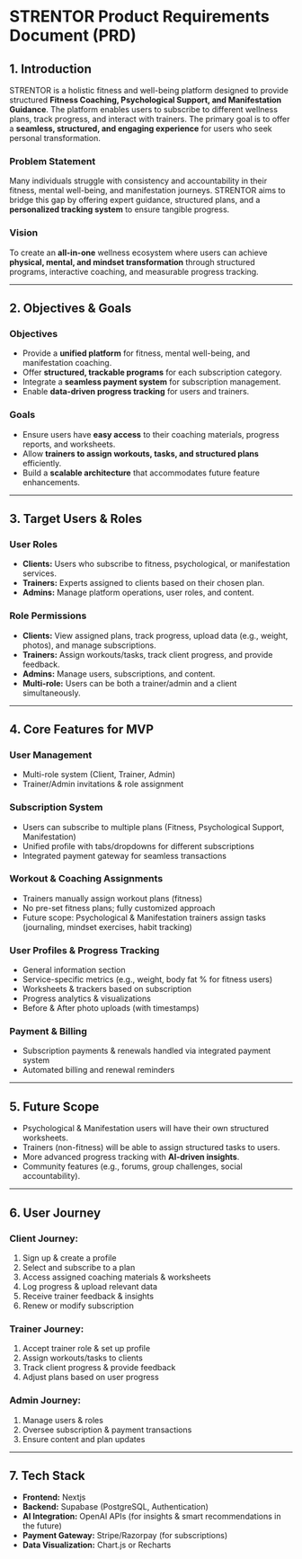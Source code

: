 
# **STRENTOR Product Requirements Document (PRD)**

## **1. Introduction**
STRENTOR is a holistic fitness and well-being platform designed to provide structured **Fitness Coaching, Psychological Support, and Manifestation Guidance**. The platform enables users to subscribe to different wellness plans, track progress, and interact with trainers. The primary goal is to offer a **seamless, structured, and engaging experience** for users who seek personal transformation.

### **Problem Statement**
Many individuals struggle with consistency and accountability in their fitness, mental well-being, and manifestation journeys. STRENTOR aims to bridge this gap by offering expert guidance, structured plans, and a **personalized tracking system** to ensure tangible progress.

### **Vision**
To create an **all-in-one** wellness ecosystem where users can achieve **physical, mental, and mindset transformation** through structured programs, interactive coaching, and measurable progress tracking.

---
## **2. Objectives & Goals**
### **Objectives**
- Provide a **unified platform** for fitness, mental well-being, and manifestation coaching.
- Offer **structured, trackable programs** for each subscription category.
- Integrate a **seamless payment system** for subscription management.
- Enable **data-driven progress tracking** for users and trainers.

### **Goals**
- Ensure users have **easy access** to their coaching materials, progress reports, and worksheets.
- Allow **trainers to assign workouts, tasks, and structured plans** efficiently.
- Build a **scalable architecture** that accommodates future feature enhancements.

---
## **3. Target Users & Roles**
### **User Roles**
- **Clients:** Users who subscribe to fitness, psychological, or manifestation services.
- **Trainers:** Experts assigned to clients based on their chosen plan.
- **Admins:** Manage platform operations, user roles, and content.

### **Role Permissions**
- **Clients:** View assigned plans, track progress, upload data (e.g., weight, photos), and manage subscriptions.
- **Trainers:** Assign workouts/tasks, track client progress, and provide feedback.
- **Admins:** Manage users, subscriptions, and content.
- **Multi-role:** Users can be both a trainer/admin and a client simultaneously.

---
## **4. Core Features for MVP**
### **User Management**
- Multi-role system (Client, Trainer, Admin)
- Trainer/Admin invitations & role assignment

### **Subscription System**
- Users can subscribe to multiple plans (Fitness, Psychological Support, Manifestation)
- Unified profile with tabs/dropdowns for different subscriptions
- Integrated payment gateway for seamless transactions

### **Workout & Coaching Assignments**
- Trainers manually assign workout plans (fitness)
- No pre-set fitness plans; fully customized approach
- Future scope: Psychological & Manifestation trainers assign tasks (journaling, mindset exercises, habit tracking)

### **User Profiles & Progress Tracking**
- General information section
- Service-specific metrics (e.g., weight, body fat % for fitness users)
- Worksheets & trackers based on subscription
- Progress analytics & visualizations
- Before & After photo uploads (with timestamps)

### **Payment & Billing**
- Subscription payments & renewals handled via integrated payment system
- Automated billing and renewal reminders

---
## **5. Future Scope**
- Psychological & Manifestation users will have their own structured worksheets.
- Trainers (non-fitness) will be able to assign structured tasks to users.
- More advanced progress tracking with **AI-driven insights**.
- Community features (e.g., forums, group challenges, social accountability).

---
## **6. User Journey**
### **Client Journey:**
1. Sign up & create a profile
2. Select and subscribe to a plan
3. Access assigned coaching materials & worksheets
4. Log progress & upload relevant data
5. Receive trainer feedback & insights
6. Renew or modify subscription

### **Trainer Journey:**
1. Accept trainer role & set up profile
2. Assign workouts/tasks to clients
3. Track client progress & provide feedback
4. Adjust plans based on user progress

### **Admin Journey:**
1. Manage users & roles
2. Oversee subscription & payment transactions
3. Ensure content and plan updates

---
## **7. Tech Stack**
- **Frontend:** Nextjs
- **Backend:** Supabase (PostgreSQL, Authentication)
- **AI Integration:** OpenAI APIs (for insights & smart recommendations in the future)
- **Payment Gateway:** Stripe/Razorpay (for subscriptions)
- **Data Visualization:** Chart.js or Recharts
